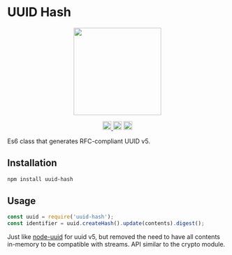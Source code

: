 # UUID Hash

<p align="center" width="100%">
  <img height="200" src="https://github.com/user-attachments/assets/d0456af5-b6e9-422e-a45d-2574d5be490f" />
</p>

<p align="center" width="100%">
  <a href="https://github.com/launchql/launchql-2.0/actions/workflows/run-tests.yaml">
    <img height="20" src="https://github.com/launchql/launchql-2.0/actions/workflows/run-tests.yaml/badge.svg" />
  </a>
   <a href="https://github.com/launchql/launchql-2.0/blob/main/LICENSE-MIT"><img height="20" src="https://img.shields.io/badge/license-MIT-blue.svg"/></a>
   <a href="https://www.npmjs.com/package/uuid-hash"><img height="20" src="https://img.shields.io/github/package-json/v/launchql/launchql-2.0?filename=packages%2Fuuid-hash%2Fpackage.json"/></a>
</p>

Es6 class that generates RFC-compliant UUID v5.

## Installation

```sh
npm install uuid-hash
```

## Usage

```js
const uuid = require('uuid-hash');
const identifier = uuid.createHash().update(contents).digest();
```

Just like [node-uuid](https://github.com/kelektiv/node-uuid) for uuid v5, but removed the need to have all contents in-memory to be compatible with streams. API similar to the crypto module.
